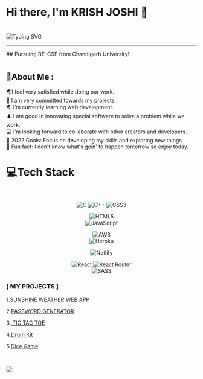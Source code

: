 ### <h1>Hi there, I'm KRISH JOSHI 👋 <h1> 
  
![Typing SVG](https://readme-typing-svg.herokuapp.com?font=Robot-Bold&size=40&color=%2356bcd9&width=600&height=60&lines=Web+Developer;Competitive+Programmer;App+Developer;Full+stack+Developer;Freelancer;Content+Creator)
<hr>
##  Pursuing BE-CSE from Chandigarh University!!

# <h2> 💫About Me : </h2>
🌏I feel very satisfied while doing our work. <br>
🔭 I am very committed towards my projects.<br>
🌏 I’m currently learning web development.<br>
♟️ I am good in innovating special software to solve a problem while we work.<br>
💻 I’m looking forward to collaborate with other creators and developers.<br>
🥅 2022 Goals: Focus on developing my skills and exploring new things.<br>
🍔 Fun fact: I don't know what's goin' to happen tomorrow so enjoy today.


# 💻Tech Stack
<div align="center"> <br>
  
![C](https://img.shields.io/badge/c-%2300599C.svg?style=for-the-badge&logo=c&logoColor=white) ![C++](https://img.shields.io/badge/c++-%2300599C.svg?style=for-the-badge&logo=c%2B%2B&logoColor=white) ![CSS3](https://img.shields.io/badge/css3-%231572B6.svg?style=for-the-badge&logo=css3&logoColor=white) 

![HTML5](https://img.shields.io/badge/html5-%23E34F26.svg?style=for-the-badge&logo=html5&logoColor=white) <br>![JavaScript](https://img.shields.io/badge/javascript-%23323330.svg?style=for-the-badge&logo=javascript&logoColor=%23F7DF1E) 


![AWS](https://img.shields.io/badge/AWS-%23FF9900.svg?style=for-the-badge&logo=amazon-aws&logoColor=white) <br> ![Heroku](https://img.shields.io/badge/heroku-%23430098.svg?style=for-the-badge&logo=heroku&logoColor=white) 

![Netlify](https://img.shields.io/badge/netlify-%23000000.svg?style=for-the-badge&logo=netlify&logoColor=#00C7B7) <br>

![React](https://img.shields.io/badge/react-%2320232a.svg?style=for-the-badge&logo=react&logoColor=%2361DAFB) ![React Router](https://img.shields.io/badge/React_Router-CA4245?style=for-the-badge&logo=react-router&logoColor=white) <br> ![SASS](https://img.shields.io/badge/SASS-hotpink.svg?style=for-the-badge&logo=SASS&logoColor=white) 


</div>

### [ MY PROJECTS ]

1.[SUNSHINE WEATHER WEB APP](https://krishweather.netlify.app/)

2.[PASSWORD GENERATOR](https://krish18joshi.github.io/Password-Generator/)

3.[ TIC TAC TOE  ](https://krish18joshi.github.io/Tic-Tac-Toe/)

4.[Drum Kit ](https://krish18joshi.github.io/Drumkit-krish/)

5.[Dice Game](https://krish18joshi.github.io/dicegame/)

<br>

![](https://quotes-github-readme.vercel.app/api?type=vetical&theme=tokyonight)


